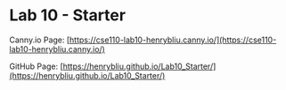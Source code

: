 # Lab 10 - Starter
Canny.io Page: [https://cse110-lab10-henrybliu.canny.io/](https://cse110-lab10-henrybliu.canny.io/)

GitHub Page: [https://henrybliu.github.io/Lab10_Starter/](https://henrybliu.github.io/Lab10_Starter/)
